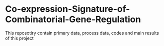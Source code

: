 # Co-expression-Signature-of-Combinatorial-Gene-Regulation
This reposotiry contain primary data, process data, codes and main results of this project  
